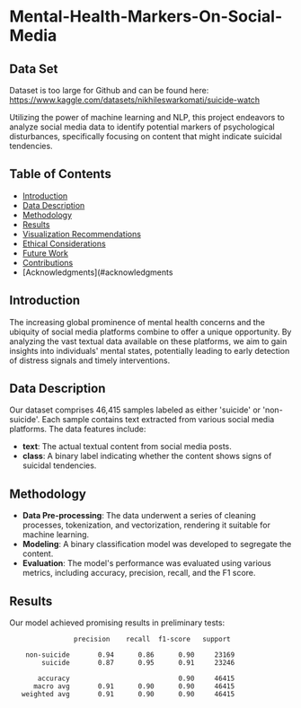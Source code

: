 # Mental-Health-Markers-On-Social-Media

## Data Set
Dataset is too large for Github and can be found here:  https://www.kaggle.com/datasets/nikhileswarkomati/suicide-watch

Utilizing the power of machine learning and NLP, this project endeavors to analyze social media data to identify potential markers of psychological disturbances, specifically focusing on content that might indicate suicidal tendencies.

## Table of Contents
- [Introduction](#introduction)
- [Data Description](#data-description)
- [Methodology](#methodology)
- [Results](#results)
- [Visualization Recommendations](#visualization-recommendations)
- [Ethical Considerations](#ethical-considerations)
- [Future Work](#future-work)
- [Contributions](#contributions)
- [Acknowledgments](#acknowledgments

## Introduction
The increasing global prominence of mental health concerns and the ubiquity of social media platforms combine to offer a unique opportunity. By analyzing the vast textual data available on these platforms, we aim to gain insights into individuals' mental states, potentially leading to early detection of distress signals and timely interventions.

## Data Description
Our dataset comprises 46,415 samples labeled as either 'suicide' or 'non-suicide'. Each sample contains text extracted from various social media platforms. The data features include:

- **text**: The actual textual content from social media posts.
- **class**: A binary label indicating whether the content shows signs of suicidal tendencies.

## Methodology
- **Data Pre-processing**: The data underwent a series of cleaning processes, tokenization, and vectorization, rendering it suitable for machine learning.
- **Modeling**: A binary classification model was developed to segregate the content.
- **Evaluation**: The model's performance was evaluated using various metrics, including accuracy, precision, recall, and the F1 score.
## Results
Our model achieved promising results in preliminary tests:

```
                precision    recall  f1-score   support

    non-suicide       0.94      0.86      0.90     23169
        suicide       0.87      0.95      0.91     23246

       accuracy                           0.90     46415
      macro avg       0.91      0.90      0.90     46415
   weighted avg       0.91      0.90      0.90     46415
```

   
